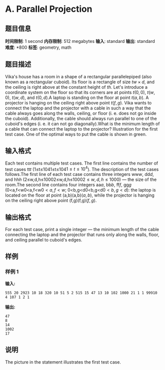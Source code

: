 # A. Parallel Projection

## 题目信息

**时间限制**: 1 second
**内存限制**: 512 megabytes
**输入**: standard
**输出**: standard
**难度**: *800
**标签**: geometry, math

## 题目描述

Vika's house has a room in a shape of a rectangular parallelepiped (also known as a rectangular cuboid). Its floor is a rectangle of size $t$$w \times d$, and the ceiling is right above at the constant height of $t$$h$. Let's introduce a coordinate system on the floor so that its corners are at points $t$$(0, 0)$, $t$$(w, 0)$, $t$$(w, d)$, and $t$$(0, d)$.A laptop is standing on the floor at point $t$$(a, b)$. A projector is hanging on the ceiling right above point $t$$(f, g)$. Vika wants to connect the laptop and the projector with a cable in such a way that the cable always goes along the walls, ceiling, or floor (i. e. does not go inside the cuboid). Additionally, the cable should always run parallel to one of the cuboid's edges (i. e. it can not go diagonally).What is the minimum length of a cable that can connect the laptop to the projector? Illustration for the first test case. One of the optimal ways to put the cable is shown in green.

## 输入格式

Each test contains multiple test cases. The first line contains the number of test cases tt$t$ (1≤t≤1041≤t≤104$1 \le t \le 10^4$). The description of the test cases follows.The first line of each test case contains three integers ww$w$, dd$d$, and hh$h$ (2≤w,d,h≤10002≤w,d,h≤1000$2 \le w, d, h \le 1000$) — the size of the room.The second line contains four integers aa$a$, bb$b$, ff$f$, gg$g$ (0<a,f<w0<a,f<w$0 < a, f < w$; 0<b,g<d0<b,g<d$0 < b, g < d$): the laptop is located on the floor at point (a,b)(a,b)$(a, b)$, while the projector is hanging on the ceiling right above point (f,g)(f,g)$(f, g)$.

## 输出格式

For each test case, print a single integer — the minimum length of the cable connecting the laptop and the projector that runs only along the walls, floor, and ceiling parallel to cuboid's edges.

## 样例

### 样例 1

**输入:**
```
555 20 2923 10 18 320 10 51 5 2 515 15 47 13 10 102 1000 21 1 1 99910 4 107 1 2 1
```

**输出:**
```
47
8
14
1002
17
```

## 说明

The picture in the statement illustrates the first test case.
